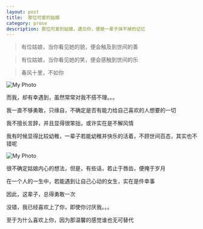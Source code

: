 ```yaml
---
layout: post
title:  那位可爱的姑娘
category: prose
description: 那位可爱的姑娘，遇见你，便是一辈子抹不掉的记忆
---
```



> 有位姑娘，当你看见她的貌，便会触及到世间的善

> 有位姑娘，当你看见她的笑，便会感触到世间的乐

> 春风十里，不如你

![My Photo](http://ww2.sinaimg.cn/bmiddle/9fcdce0djw1es0mdr8yksj20c80ed751.jpg)

而我，却有幸遇到，虽然常常对我不搭不理。。。

我一直不够勇敢，只缘自，不确定是否有能力给自己喜欢的人想要的一切

我不擅长言辞，并且显得很笨拙，或许实在是不解风情

我有时候显得比较幼稚，一辈子若能幼稚并快乐的活着，不顾世间百态，其实也不错呢

![My Photo](http://images.enet.com.cn/egames/articleimage/201110/20111013104602772.jpg)

很不确定姑娘内心的想法，但是，有些话，若止于唇齿，便掩于岁月

在一个人的一生中，若能遇到让自己心动的女生，实在是件幸事

因此，这辈子，总得勇敢一次

没错，我已经喜欢上了你，即使你讨厌我。。。

至于为什么喜欢上你，因为那温馨的感觉谁也无可替代






